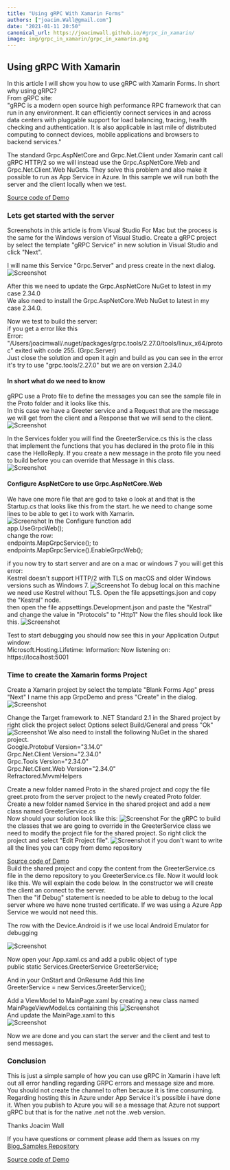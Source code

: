 ```yaml
---
title: "Using gRPC With Xamarin Forms"
authors: ["joacim.Wall@gmail.com"]
date: "2021-01-11 20:50"
canonical_url: https://joacimwall.github.io/#grpc_in_xamarin/
image: img/grpc_in_xamarin/grpc_in_xamarin.png
---
```


## Using gRPC With Xamarin
In this article I will show you how to use gRPC with Xamarin Forms. In short why using gRPC?  
From gRPC site:  
"gRPC is a modern open source high performance RPC framework that can run in any environment. It can efficiently connect services in and across data centers with pluggable support for load balancing, tracing, health checking and authentication. It is also applicable in last mile of distributed computing to connect devices, mobile applications and browsers to backend services."  

The standard Grpc.AspNetCore and Grpc.Net.Client under Xamarin cant call gRPC HTTP/2 so we will instead use the Grpc.AspNetCore.Web and Grpc.Net.Client.Web NuGets. They solve this problem and also make it possible to run as App Service in Azure. In this sample we will run both the server and the client locally when we test.

[Source code of Demo](https://github.com/JoacimWall/Blog_Samples/tree/main/gRPC_Xamarin)

### Lets get started with the server
Screenshots in this article is from Visual Studio For Mac but the process is the same for the Windows version of Visual Studio. 
Create a gRPC project by select the template "gRPC Service" in new solution in Visual Studio and click "Next".

I will name this Service "Grpc.Server" and press create in the next dialog.
![Screenshot](img/grpc_in_xamarin/create_server_project.png)

After this we need to update the Grpc.AspNetCore NuGet to latest in my case 2.34.0  
We also need to install the Grpc.AspNetCore.Web NuGet to latest in my case 2.34.0.

Now we test to build the server:  
if you get a error like this  
Error: "/Users/joacimwall/.nuget/packages/grpc.tools/2.27.0/tools/linux_x64/protoc" exited with code 255. (Grpc.Server)  
Just close the solution and open it agin and build as you can see in the error it's try to use "grpc.tools/2.27.0" but we are on version 2.34.0

#### In short what do we need to know
gRPC use a Proto file to define the messages you can see the sample file in the Proto folder and it looks like this.  
In this case we have a Greeter service and a Request that are the message we will get from the client and a Response that we will send to the client.
![Screenshot](img/grpc_in_xamarin/proto_file.png)

In the Services folder you will find the GreeterService.cs this is the class that implement the functions that you has declared in the proto file in this case the HelloReply. If you create a new message in the proto file you need to build before you can override that Message in this class.     
 ![Screenshot](img/grpc_in_xamarin/greeter_service.png)


#### Configure AspNetCore to use Grpc.AspNetCore.Web 
We have one more file that are god to take o look at and that is the Startup.cs that looks like this from the start. he we need to change some lines to be able to get i to work with Xamarin.     
![Screenshot](img/grpc_in_xamarin/startup_file.png)
In the Configure function
add   
app.UseGrpcWeb();  
change the row:  
endpoints.MapGrpcService<GreeterService>();
to   
endpoints.MapGrpcService<GreeterService>().EnableGrpcWeb();

if you now try to start server and are on a mac or windows 7 you will get this error:   
Kestrel doesn't support HTTP/2 with TLS on macOS and older Windows versions such as Windows 7.
![Screenshot](img/grpc_in_xamarin/failed_to_bind_error.png)
To debug local on this machine we need use Kestrel without TLS.
Open the file appsettings.json and copy the "Kestral" node.  
then open the file appsettings.Development.json and paste the "Kestral"  and change the value in "Protocols" to "Http1"
Now the files should look like this. 
 ![Screenshot](img/grpc_in_xamarin/appsettings.png)

Test to start debugging you should now see this in your Application Output window:  
Microsoft.Hosting.Lifetime: Information: Now listening on: https://localhost:5001 

### Time to create the Xamarin forms Project  
Create a Xamarin project by select the template "Blank Forms App" press "Next"
I name this app GrpcDemo and press "Create" in the dialog.
![Screenshot](img/grpc_in_xamarin/create_client_grpc_app.png)

Change the Target framework to .NET Standard 2.1 in the Shared project by right click the project select Options select Build/General  and press "Ok"  
![Screenshot](img/grpc_in_xamarin/client_options.png)
We also need to install the following NuGet in the shared project.  
Google.Protobuf Version="3.14.0"  
Grpc.Net.Client Version="2.34.0"  
Grpc.Tools Version="2.34.0"  
Grpc.Net.Client.Web Version="2.34.0"  
Refractored.MvvmHelpers

Create a new folder named Proto in the shared project and copy the file greet.proto from the server project to the newly created Proto folder.  
Create a new folder named Service in the shared project and add a new class named GreeterService.cs  
Now should your solution look like this:
 ![Screenshot](img/grpc_in_xamarin/project_structure.png)
For the gRPC to build the classes that we are going to override in the GreeterService class we need to modify the project file for the shared project. So right click the project and select "Edit Project file". 
 ![Screenshot](img/grpc_in_xamarin/project_file_edit.png)
if you don't want to write all the lines you can copy from demo repository 

[Source code of Demo](https://github.com/JoacimWall/Blog_Samples/tree/main/gRPC_Xamarin)  
Build the shared project and copy the content from the GreeterService.cs file in the demo repository to you GreeterService.cs file. Now it would look like this. We will explain the code below. 
In the constructor we will create the client an connect to the server.   
Then the "if Debug" statement is needed to be able to debug to the local server where we have none trusted certificate. If we was using a Azure App Service we would not need this.  

The row with the Device.Android is if we use local Android Emulator for debugging  

 ![Screenshot](img/grpc_in_xamarin/greeterService_file.png) 

 Now open your App.xaml.cs and add a public object of type  
 public static Services.GreeterService GreeterService;

 And in your OnStart and OnResume Add this line  
 GreeterService = new Services.GreeterService(); 

Add a ViewModel to MainPage.xaml by creating a new class named MainPageViewModel.cs containing this 
 ![Screenshot](img/grpc_in_xamarin/MainPageViewModel.png)   
And update the MainPage.xaml to this  
 ![Screenshot](img/grpc_in_xamarin/MainPage.Xaml.png) 

 Now we are done and you can start the server and the client and test to send messages.   

### Conclusion   
This is just a simple sample of how you can use gRPC in Xamarin i have left out all error handling regarding GRPC errors and message size and more. 
You should not create the channel to often because it is time consuming.  
Regarding hosting this in Azure under App Service it's possible i have done it. When you publish to Azure you will se a message that Azure not support gRPC but that is for the native .net not the .web version.

Thanks Joacim Wall  

If you have questions or comment please add them as Issues on my 
[Blog_Samples Repository](https://github.com/JoacimWall/Blog_Samples/issues)  


[Source code of Demo](https://github.com/JoacimWall/Blog_Samples/tree/main/gRPC_Xamarin)
 


